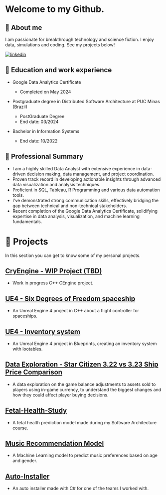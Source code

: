 
# Welcome to my Github.
## 🚀 About me
I am passionate for breakthrough technology and science fiction. I enjoy data, simulations and coding. See my projects below!

[![linkedin](https://img.shields.io/badge/linkedin-0A66C2?style=for-the-badge&logo=linkedin&logoColor=white)](https://www.linkedin.com/in/matheus-perches/)

## 🧠 Education and work experience
- Google Data Analytics Certificate
    - Completed on May 2024

- Postgraduate degree in Distributed Software Architecture at PUC Minas (Brazil)
    - PostGraduate Degree
    - End date: 03/2024
- Bachelor in Information Systems
    - End date: 10/2022

 ## 💼 **Professional Summary**
- I am a highly skilled Data Analyst with extensive experience in data-driven decision making, data management, and project coordination. 
- Proven track record in developing actionable insights through advanced data visualization and analysis techniques. 
- Proficient in SQL, Tableau,  R Programming and various data automation tools. 
- I've demonstrated strong communication skills, effectively bridging the gap between technical and non-technical stakeholders. 
- Recent completion of the Google Data Analytics Certificate, solidifying expertise in data analysis, visualization, and machine learning fundamentals.


# 📝 Projects
 In this section you can get to know some of my personal projects.

## [CryEngine - WIP Project (TBD)](https://github.com/matheusperches/cryprototype)
- Work in progress C++ CEngine project.
 
## [UE4 - Six Degrees of Freedom spaceship](https://github.com/matheusperches/PlaygroundProj)
- An Unreal Engine 4 project in C++ about a flight controller for spaceships.

## [UE4 - Inventory system](https://github.com/matheusperches/UE4-Inventory-Blueprints)

- An Unreal Engine 4 project in Blueprints, creating an inventory system with lootables.

 ## [Data Exploration - Star Citizen 3.22 vs 3.23 Ship Price Comparison](https://github.com/matheusperches/sc_ship_prices_322_323)
 - A data exploration on the game balance adjustments to assets sold to players using in-game currency, to understand the  biggest changes and how they could affect player buying decisions.

## [Fetal-Health-Study](https://github.com/matheusperches/Fetal-health-study)
- A fetal health prediction model made during my Software Architecture course.

## [Music Recommendation Model](https://github.com/matheusperches/MusicRecommendation)

- A Machine Learning model to predict music preferences based on age and gender.

## [Auto-Installer](https://github.com/matheusperches/Auto-Installer)

- An auto installer made with C# for one of the teams I worked with.
